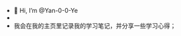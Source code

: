 - 👋 Hi, I’m @Yan-0-0-Ye
- 
- 我会在我的主页里记录我的学习笔记，并分享一些学习心得；





<!---
Yan-0-0-Ye/Yan-0-0-Ye is a ✨ special ✨ repository because its `README.md` (this file) appears on your GitHub profile.
You can click the Preview link to take a look at your changes.
--->
